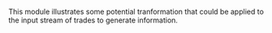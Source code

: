 This module illustrates some potential tranformation that could be applied to the input stream of trades to generate information.